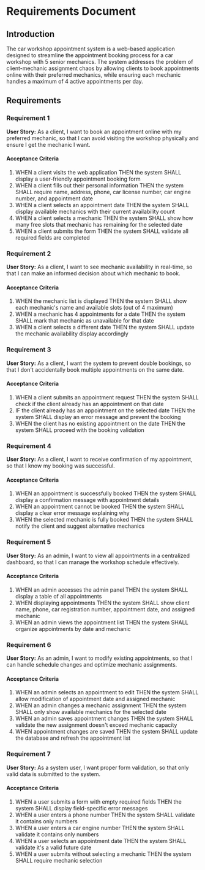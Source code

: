 # Requirements Document

## Introduction

The car workshop appointment system is a web-based application designed to streamline the appointment booking process for a car workshop with 5 senior mechanics. The system addresses the problem of client-mechanic assignment chaos by allowing clients to book appointments online with their preferred mechanics, while ensuring each mechanic handles a maximum of 4 active appointments per day.

## Requirements

### Requirement 1

**User Story:** As a client, I want to book an appointment online with my preferred mechanic, so that I can avoid visiting the workshop physically and ensure I get the mechanic I want.

#### Acceptance Criteria

1. WHEN a client visits the web application THEN the system SHALL display a user-friendly appointment booking form
2. WHEN a client fills out their personal information THEN the system SHALL require name, address, phone, car license number, car engine number, and appointment date
3. WHEN a client selects an appointment date THEN the system SHALL display available mechanics with their current availability count
4. WHEN a client selects a mechanic THEN the system SHALL show how many free slots that mechanic has remaining for the selected date
5. WHEN a client submits the form THEN the system SHALL validate all required fields are completed

### Requirement 2

**User Story:** As a client, I want to see mechanic availability in real-time, so that I can make an informed decision about which mechanic to book.

#### Acceptance Criteria

1. WHEN the mechanic list is displayed THEN the system SHALL show each mechanic's name and available slots (out of 4 maximum)
2. WHEN a mechanic has 4 appointments for a date THEN the system SHALL mark that mechanic as unavailable for that date
3. WHEN a client selects a different date THEN the system SHALL update the mechanic availability display accordingly

### Requirement 3

**User Story:** As a client, I want the system to prevent double bookings, so that I don't accidentally book multiple appointments on the same date.

#### Acceptance Criteria

1. WHEN a client submits an appointment request THEN the system SHALL check if the client already has an appointment on that date
2. IF the client already has an appointment on the selected date THEN the system SHALL display an error message and prevent the booking
3. WHEN the client has no existing appointment on the date THEN the system SHALL proceed with the booking validation

### Requirement 4

**User Story:** As a client, I want to receive confirmation of my appointment, so that I know my booking was successful.

#### Acceptance Criteria

1. WHEN an appointment is successfully booked THEN the system SHALL display a confirmation message with appointment details
2. WHEN an appointment cannot be booked THEN the system SHALL display a clear error message explaining why
3. WHEN the selected mechanic is fully booked THEN the system SHALL notify the client and suggest alternative mechanics

### Requirement 5

**User Story:** As an admin, I want to view all appointments in a centralized dashboard, so that I can manage the workshop schedule effectively.

#### Acceptance Criteria

1. WHEN an admin accesses the admin panel THEN the system SHALL display a table of all appointments
2. WHEN displaying appointments THEN the system SHALL show client name, phone, car registration number, appointment date, and assigned mechanic
3. WHEN an admin views the appointment list THEN the system SHALL organize appointments by date and mechanic

### Requirement 6

**User Story:** As an admin, I want to modify existing appointments, so that I can handle schedule changes and optimize mechanic assignments.

#### Acceptance Criteria

1. WHEN an admin selects an appointment to edit THEN the system SHALL allow modification of appointment date and assigned mechanic
2. WHEN an admin changes a mechanic assignment THEN the system SHALL only show available mechanics for the selected date
3. WHEN an admin saves appointment changes THEN the system SHALL validate the new assignment doesn't exceed mechanic capacity
4. WHEN appointment changes are saved THEN the system SHALL update the database and refresh the appointment list

### Requirement 7

**User Story:** As a system user, I want proper form validation, so that only valid data is submitted to the system.

#### Acceptance Criteria

1. WHEN a user submits a form with empty required fields THEN the system SHALL display field-specific error messages
2. WHEN a user enters a phone number THEN the system SHALL validate it contains only numbers
3. WHEN a user enters a car engine number THEN the system SHALL validate it contains only numbers
4. WHEN a user selects an appointment date THEN the system SHALL validate it's a valid future date
5. WHEN a user submits without selecting a mechanic THEN the system SHALL require mechanic selection